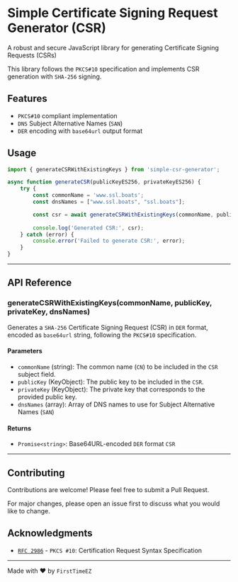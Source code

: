 # Simple Certificate Signing Request Generator (CSR)

A robust and secure JavaScript library for generating Certificate Signing Requests (CSRs)

This library follows the `PKCS#10` specification and implements CSR generation with `SHA-256` signing.

## Features

- `PKCS#10` compliant implementation
- `DNS` Subject Alternative Names (`SAN`)
- `DER` encoding with `base64url` output format

## Usage

```javascript
import { generateCSRWithExistingKeys } from 'simple-csr-generator';

async function generateCSR(publicKeyES256, privateKeyES256) {
    try {
        const commonName = 'www.ssl.boats';
        const dnsNames = ["www.ssl.boats", "ssl.boats"];

        const csr = await generateCSRWithExistingKeys(commonName, publicKeyES256, privateKeyES256, dnsNames);
                
        console.log('Generated CSR:', csr);
    } catch (error) {
        console.error('Failed to generate CSR:', error);
    }
}
```

-----------------------

## API Reference

### generateCSRWithExistingKeys(commonName, publicKey, privateKey, dnsNames)

Generates a `SHA-256` Certificate Signing Request (CSR) in `DER` format, encoded as `base64url` string, following the `PKCS#10` specification.

#### Parameters

- `commonName` (string): The common name (`CN`) to be included in the `CSR` subject field.
- `publicKey` (KeyObject): The public key to be included in the `CSR`.
- `privateKey` (KeyObject): The private key that corresponds to the provided public key.
- `dnsNames` (array): Array of DNS names to use for Subject Alternative Names (`SAN`)

#### Returns

- `Promise<string>`: Base64URL-encoded `DER` format `CSR`

-----------------------

## Contributing

Contributions are welcome! Please feel free to submit a Pull Request.

For major changes, please open an issue first to discuss what you would like to change.

## Acknowledgments

- [`RFC 2986`](https://tools.ietf.org/html/rfc2986) - `PKCS #10`: Certification Request Syntax Specification

---

Made with ❤️ by `FirstTimeEZ`